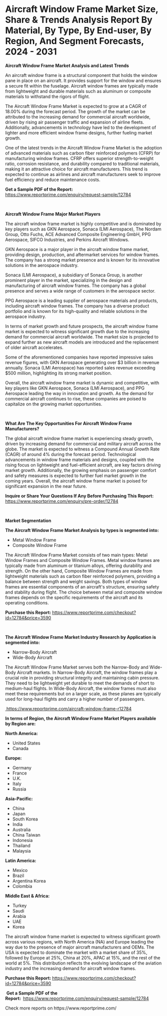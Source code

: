 <p><h1>Aircraft Window Frame Market Size, Share & Trends Analysis Report By Material, By Type, By End-user, By Region, And Segment Forecasts, 2024 - 2031</h1></p><p><strong>Aircraft Window Frame Market Analysis and Latest Trends</strong></p>
<p><p>An aircraft window frame is a structural component that holds the window pane in place on an aircraft. It provides support for the window and ensures a secure fit within the fuselage. Aircraft window frames are typically made from lightweight and durable materials such as aluminum or composite materials to withstand the rigors of flight.</p><p>The Aircraft Window Frame Market is expected to grow at a CAGR of 18.00% during the forecast period. The growth of the market can be attributed to the increasing demand for commercial aircraft worldwide, driven by rising air passenger traffic and expansion of airline fleets. Additionally, advancements in technology have led to the development of lighter and more efficient window frame designs, further fueling market growth.</p><p>One of the latest trends in the Aircraft Window Frame Market is the adoption of advanced materials such as carbon fiber reinforced polymers (CFRP) for manufacturing window frames. CFRP offers superior strength-to-weight ratio, corrosion resistance, and durability compared to traditional materials, making it an attractive choice for aircraft manufacturers. This trend is expected to continue as airlines and aircraft manufacturers seek to improve fuel efficiency and reduce maintenance costs.</p></p>
<p><strong>Get a Sample PDF of the Report:&nbsp;</strong> <a href="https://www.reportprime.com/enquiry/request-sample/12784">https://www.reportprime.com/enquiry/request-sample/12784</a></p>
<p>&nbsp;</p>
<p><strong>Aircraft Window Frame Major Market Players</strong></p>
<p><p>The aircraft window frame market is highly competitive and is dominated by key players such as GKN Aerospace, Sonaca (LMI Aerospace), The Nordam Group, Otto Fuchs, ACE Advanced Composite Engineering GmbH, PPG Aerospace, SIFCO Industries, and Perkins Aircraft Windows.</p><p>GKN Aerospace is a major player in the aircraft window frame market, providing design, production, and aftermarket services for window frames. The company has a strong market presence and is known for its innovative solutions in the aerospace industry.</p><p>Sonaca (LMI Aerospace), a subsidiary of Sonaca Group, is another prominent player in the market, specializing in the design and manufacturing of aircraft window frames. The company has a global presence and serves a wide range of customers in the aerospace sector.</p><p>PPG Aerospace is a leading supplier of aerospace materials and products, including aircraft window frames. The company has a diverse product portfolio and is known for its high-quality and reliable solutions in the aerospace industry.</p><p>In terms of market growth and future prospects, the aircraft window frame market is expected to witness significant growth due to the increasing demand for commercial aircraft worldwide. The market size is projected to expand further as new aircraft models are introduced and the replacement of older aircraft accelerates.</p><p>Some of the aforementioned companies have reported impressive sales revenue figures, with GKN Aerospace generating over $3 billion in revenue annually. Sonaca (LMI Aerospace) has reported sales revenue exceeding $500 million, highlighting its strong market position.</p><p>Overall, the aircraft window frame market is dynamic and competitive, with key players like GKN Aerospace, Sonaca (LMI Aerospace), and PPG Aerospace leading the way in innovation and growth. As the demand for commercial aircraft continues to rise, these companies are poised to capitalize on the growing market opportunities.</p></p>
<p>&nbsp;</p>
<p><strong>What Are The Key Opportunities For Aircraft Window Frame Manufacturers?</strong></p>
<p><p>The global aircraft window frame market is experiencing steady growth, driven by increasing demand for commercial and military aircraft across the globe. The market is expected to witness a Compound Annual Growth Rate (CAGR) of around 4% during the forecast period. Technological advancements in window frame materials and designs, coupled with the rising focus on lightweight and fuel-efficient aircraft, are key factors driving market growth. Additionally, the growing emphasis on passenger comfort and safety measures is expected to further fuel market growth in the coming years. Overall, the aircraft window frame market is poised for significant expansion in the near future.</p></p>
<p><strong>Inquire or Share Your Questions If Any Before Purchasing This Report:</strong> <a href="https://www.reportprime.com/enquiry/pre-order/12784">https://www.reportprime.com/enquiry/pre-order/12784</a></p>
<p>&nbsp;</p>
<p><strong>Market Segmentation</strong></p>
<p><strong>The Aircraft Window Frame Market Analysis by types is segmented into:</strong></p>
<p><ul><li>Metal Window Frame</li><li>Composite Window Frame</li></ul></p>
<p><p>The Aircraft Window Frame Market consists of two main types: Metal Window Frames and Composite Window Frames. Metal window frames are typically made from aluminum or titanium alloys, offering durability and strength. On the other hand, Composite Window Frames are made from lightweight materials such as carbon fiber reinforced polymers, providing a balance between strength and weight savings. Both types of window frames are essential components of an aircraft's structure, ensuring safety and stability during flight. The choice between metal and composite window frames depends on the specific requirements of the aircraft and its operating conditions.</p></p>
<p><strong>Purchase this Report:&nbsp;</strong><a href="https://www.reportprime.com/checkout?id=12784&price=3590">https://www.reportprime.com/checkout?id=12784&price=3590</a></p>
<p>&nbsp;</p>
<p><strong>The Aircraft Window Frame Market Industry Research by Application is segmented into:</strong></p>
<p><ul><li>Narrow-Body Aircraft</li><li>Wide-Body Aircraft</li></ul></p>
<p><p>The Aircraft Window Frame Market serves both the Narrow-Body and Wide-Body Aircraft markets. In Narrow-Body Aircraft, the window frames play a crucial role in providing structural integrity and maintaining cabin pressure. They need to be lightweight yet durable to meet the demands of short to medium-haul flights. In Wide-Body Aircraft, the window frames must also meet these requirements but on a larger scale, as these planes are typically used for long-haul flights and carry a higher number of passengers.</p></p>
<p><a href="https://www.reportprime.com/aircraft-window-frame-r12784">&nbsp;https://www.reportprime.com/aircraft-window-frame-r12784</a></p>
<p><strong>In terms of Region, the Aircraft Window Frame Market Players available by Region are:</strong></p>
<p>
    <p> <strong> North America: </strong>
        <ul>
            <li>United States</li>
            <li>Canada</li>
        </ul>
        </p> 
    <p> <strong> Europe: </strong>
        <ul>
            <li>Germany</li>
            <li>France</li>
            <li>U.K.</li>
            <li>Italy</li>
            <li>Russia</li>
        </ul>
        </p> 
    <p> <strong> Asia-Pacific: </strong>
        <ul>
            <li>China</li>
            <li>Japan</li>
            <li>South Korea</li>
            <li>India</li>
            <li>Australia</li>
            <li>China Taiwan</li>
            <li>Indonesia</li>
            <li>Thailand</li>
            <li>Malaysia</li>
        </ul>
        </p> 
    <p> <strong> Latin America: </strong>
        <ul>
            <li>Mexico</li>
            <li>Brazil</li>
            <li>Argentina Korea</li>
            <li>Colombia</li>
        </ul>
        </p> 
    <p> <strong> Middle East & Africa: </strong>
        <ul>
            <li>Turkey</li>
            <li>Saudi</li>
            <li>Arabia</li>
            <li>UAE</li>
            <li>Korea</li>
        </ul>
    </p>
    </p>
<p><p>The aircraft window frame market is expected to witness significant growth across various regions, with North America (NA) and Europe leading the way due to the presence of major aircraft manufacturers and OEMs. The USA is expected to dominate the market with a market share of 35%, followed by Europe at 25%, China at 20%, APAC at 15%, and the rest of the world at 5%. This distribution reflects the evolving landscape of the aviation industry and the increasing demand for aircraft window frames.</p></p>
<p><strong>Purchase this Report: </strong><a href="https://www.reportprime.com/checkout?id=12784&price=3590">https://www.reportprime.com/checkout?id=12784&price=3590</a></p>
<p>&nbsp;<strong>Get a Sample PDF of the Report:&nbsp;&nbsp;</strong><a href="https://www.reportprime.com/enquiry/request-sample/12784">https://www.reportprime.com/enquiry/request-sample/12784</a></p>
<p><strong></strong></p>
<p>Check more reports on https://www.reportprime.com/</p>